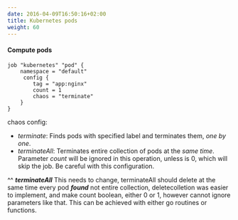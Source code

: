```yaml
---
date: 2016-04-09T16:50:16+02:00
title: Kubernetes pods
weight: 60
---
```


#### Compute pods 

```HCL
job "kubernetes" "pod" {
    namespace = "default"
     config {
        tag = "app:nginx"
        count = 1
        chaos = "terminate"
    }
}
```
chaos config:
* *terminate*: Finds pods with specified label and terminates them, *one by one*.
* *terminateAll*: Terminates entire collection of pods at the *same time*. Parameter *count* will be 
ignored in this operation, unless is 0, which will skip the job. Be careful with this configuration. 

^^ ***terminateAll*** This needs to change, terminateAll should delete at the same time every pod ***found*** not entire collection, deletecolletion was easier to implement, and make count boolean, either 0 or 1, however cannot ignore parameters like that. This can be achieved with either go routines or functions.